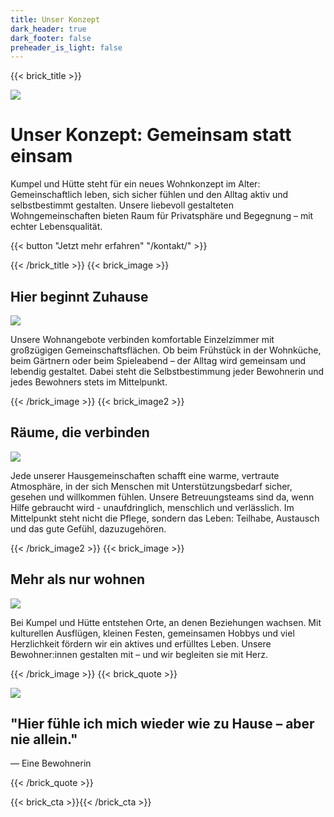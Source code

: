 ```yaml
---
title: Unser Konzept
dark_header: true
dark_footer: false
preheader_is_light: false
---
```

{{< brick_title >}}

![](/uploads/photos/hike/hike1.jpg)

# Unser Konzept: Gemeinsam statt einsam

Kumpel und Hütte steht für ein neues Wohnkonzept im Alter: Gemeinschaftlich leben, sich sicher fühlen und den Alltag aktiv und selbstbestimmt gestalten. Unsere liebevoll gestalteten Wohngemeinschaften bieten Raum für Privatsphäre und Begegnung – mit echter Lebensqualität.

{{< button "Jetzt mehr erfahren" "/kontakt/" >}}

{{< /brick_title >}}
{{< brick_image >}}

## Hier beginnt Zuhause

![](/uploads/photos/hike/hike2.jpg)

Unsere Wohnangebote verbinden komfortable Einzelzimmer mit großzügigen Gemeinschaftsflächen. Ob beim Frühstück in der Wohnküche, beim Gärtnern oder beim Spieleabend – der Alltag wird gemeinsam und lebendig gestaltet. Dabei steht die Selbstbestimmung jeder Bewohnerin und jedes Bewohners stets im Mittelpunkt.

{{< /brick_image >}}
{{< brick_image2 >}}

## Räume, die verbinden

![](/uploads/photos/hike/hike3.jpg)

Jede unserer Hausgemeinschaften schafft eine warme, vertraute Atmosphäre, in der sich Menschen mit Unterstützungsbedarf sicher, gesehen und willkommen fühlen. Unsere Betreuungsteams sind da, wenn Hilfe gebraucht wird - unaufdringlich, menschlich und verlässlich. 
Im Mittelpunkt steht nicht die Pflege, sondern das Leben: 
Teilhabe, Austausch und das gute Gefühl, dazuzugehören.

{{< /brick_image2 >}}
{{< brick_image >}}

## Mehr als nur wohnen

![](/uploads/photos/hike/hike4.jpg)

Bei Kumpel und Hütte entstehen Orte, an denen Beziehungen wachsen. Mit kulturellen Ausflügen, kleinen Festen, gemeinsamen Hobbys und viel Herzlichkeit fördern wir ein aktives und erfülltes Leben. Unsere Bewohner:innen gestalten mit – und wir begleiten sie mit Herz.

{{< /brick_image >}}
{{< brick_quote >}}

![](/uploads/photos/hike/hike1.jpg)

## "Hier fühle ich mich wieder wie zu Hause – aber nie allein."
— Eine Bewohnerin

{{< /brick_quote >}}


{{< brick_cta >}}{{< /brick_cta >}}

